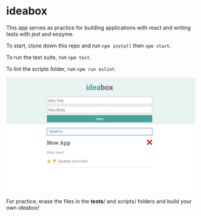 # ideabox

This app serves as practice for building applications with react and writing tests with jest and enzyme.

To start, clone down this repo and run `npm install` then `npm start`.

To run the test suite, run `npm test`.

To lint the scripts folder, run `npm run eslint`.

![final product](./src/ideabox-react-screenshot.png) 

For practice, erase the files in the __tests__/ and scripts/ folders and build your own ideabox!
